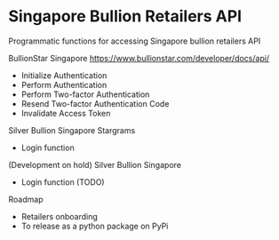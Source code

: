   # Singapore Bullion Retailers API

Programmatic functions for accessing Singapore bullion retailers API


BullionStar Singapore https://www.bullionstar.com/developer/docs/api/
- Initialize Authentication
- Perform Authentication
- Perform Two-factor Authentication
- Resend Two-factor Authentication Code
- Invalidate Access Token


Silver Bullion Singapore Stargrams
- Login function


(Development on hold)
Silver Bullion Singapore
- Login function (TODO)



Roadmap
- Retailers onboarding
- To release as a python package on PyPi
